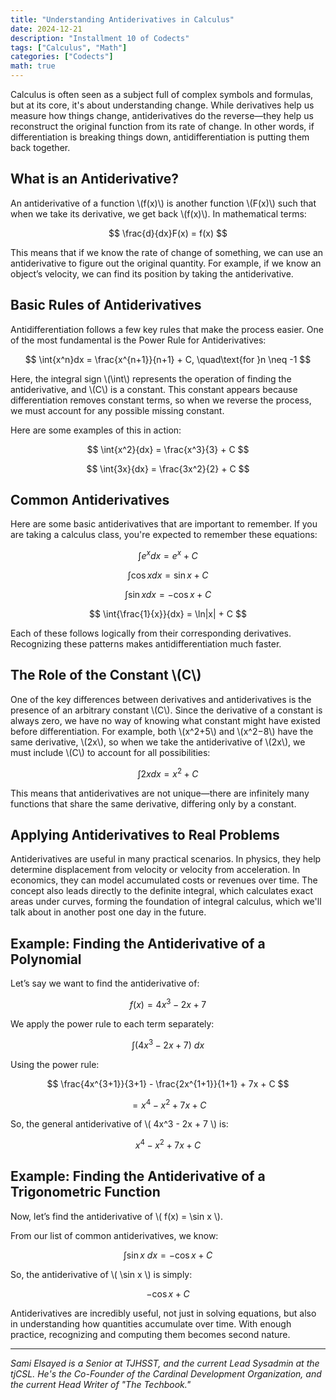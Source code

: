 ```yaml
---
title: "Understanding Antiderivatives in Calculus"
date: 2024-12-21
description: "Installment 10 of Codects"
tags: ["Calculus", "Math"]
categories: ["Codects"]
math: true
---
```


<link rel="stylesheet" href="https://cdn.jsdelivr.net/npm/katex@0.13.13/dist/katex.min.css" integrity="sha384-RZU/ijkSsFbcmivfdRBQDtwuwVqK7GMOw6IMvKyeWL2K5UAlyp6WonmB8m7Jd0Hn" crossorigin="anonymous">
<script defer src="https://cdn.jsdelivr.net/npm/katex@0.13.13/dist/katex.min.js" integrity="sha384-pK1WpvzWVBQiP0/GjnvRxV4mOb0oxFuyRxJlk6vVw146n3egcN5C925NCP7a7BY8" crossorigin="anonymous"></script>
<script defer src="https://cdn.jsdelivr.net/npm/katex@0.13.13/dist/contrib/auto-render.min.js" integrity="sha384-vZTG03m+2yp6N6BNi5iM4rW4oIwk5DfcNdFfxkk9ZWpDriOkXX8voJBFrAO7MpVl" crossorigin="anonymous"
    onload="renderMathInElement(document.body);"></script>

Calculus is often seen as a subject full of complex symbols and formulas, but at its core, it's about understanding change. While derivatives help us measure how things change, antiderivatives do the reverse—they help us reconstruct the original function from its rate of change. In other words, if differentiation is breaking things down, antidifferentiation is putting them back together.

## What is an Antiderivative?

<p>
An antiderivative of a function \(f(x)\) is another function \(F(x)\) such that when we take its derivative, we get back \(f(x)\). In mathematical terms:

$$
\frac{d}{dx}F(x) = f(x)
$$

This means that if we know the rate of change of something, we can use an antiderivative to figure out the original quantity. For example, if we know an object’s velocity, we can find its position by taking the antiderivative.

## Basic Rules of Antiderivatives

Antidifferentiation follows a few key rules that make the process easier. One of the most fundamental is the Power Rule for Antiderivatives:

$$
\int{x^n}dx = \frac{x^{n+1}}{n+1} + C, \quad\text{for }n \neq -1
$$

<p>
Here, the integral sign \(\int\) represents the operation of finding the antiderivative, and \(C\) is a constant. This constant appears because differentiation removes constant terms, so when we reverse the process, we must account for any possible missing constant.

Here are some examples of this in action:

$$
\int{x^2}{dx} = \frac{x^3}{3} + C
$$

$$
\int{3x}{dx} = \frac{3x^2}{2} + C
$$

## Common Antiderivatives

Here are some basic antiderivatives that are important to remember. If you are taking a calculus class, you're expected to remember these equations:

$$
\int{e^x}{dx} = e^x + C
$$

$$
\int{\cos{x}}{dx} = \sin{x} + C
$$

$$
\int{\sin{x}}{dx} = -\cos{x} + C
$$

$$
\int{\frac{1}{x}}{dx} = \ln|x| + C
$$

Each of these follows logically from their corresponding derivatives. Recognizing these patterns makes antidifferentiation much faster.

<p>
<h2>The Role of the Constant \(C\)</h2>

<p>
One of the key differences between derivatives and antiderivatives is the presence of an arbitrary constant \(C\). Since the derivative of a constant is always zero, we have no way of knowing what constant might have existed before differentiation. For example, both \(x^2+5\) and \(x^2−8\) have the same derivative, \(2x\), so when we take the antiderivative of \(2x\), we must include \(C\) to account for all possibilities:

$$
\int{2x}{dx} = x^2 + C
$$

This means that antiderivatives are not unique—there are infinitely many functions that share the same derivative, differing only by a constant.

## Applying Antiderivatives to Real Problems

Antiderivatives are useful in many practical scenarios. In physics, they help determine displacement from velocity or velocity from acceleration. In economics, they can model accumulated costs or revenues over time. The concept also leads directly to the definite integral, which calculates exact areas under curves, forming the foundation of integral calculus, which we'll talk about in another post one day in the future.

## Example: Finding the Antiderivative of a Polynomial 

Let’s say we want to find the antiderivative of:  

$$
f(x) = 4x^3 - 2x + 7
$$

We apply the power rule to each term separately:  

$$
\int (4x^3 - 2x + 7) \ dx
$$

Using the power rule:  

$$
\frac{4x^{3+1}}{3+1} - \frac{2x^{1+1}}{1+1} + 7x + C
$$

$$
= x^4 - x^2 + 7x + C
$$

<p>
So, the general antiderivative of \( 4x^3 - 2x + 7 \) is:  

$$
x^4 - x^2 + 7x + C
$$

## Example: Finding the Antiderivative of a Trigonometric Function  

<p>
Now, let’s find the antiderivative of \( f(x) = \sin x \).  

From our list of common antiderivatives, we know:  

$$
\int \sin x \ dx = -\cos x + C
$$

<p>
So, the antiderivative of \( \sin x \) is simply:  

$$
-\cos x + C
$$  

Antiderivatives are incredibly useful, not just in solving equations, but also in understanding how quantities accumulate over time. With enough practice, recognizing and computing them becomes second nature.

---

*Sami Elsayed is a Senior at TJHSST, and the current Lead Sysadmin at the tjCSL. He's the Co-Founder of the Cardinal Development Organization, and the current Head Writer of "The Techbook."*